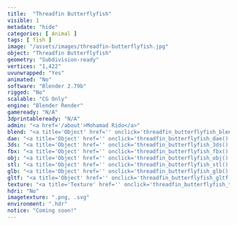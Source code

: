 ```yaml
---
title:  "Threadfin Butterflyfish"
visible: 1
metadate: "hide"
categories: [ Animal ]
tags: [ fish ]
image: "/assets/images/threadfin-butterflyfish.jpg"
object: "Threadfin Butterflyfish"
geometry: "Subdivision-ready"
vertices: "1,422"
uvunwrapped: "Yes"
animated: "No"
software: "Blender 2.79b"
rigged: "No"
scalable: "CG Only"
engine: "Blender Render"
gameready: "N/A"
3dprintableready: "N/A"
admin: "<a href='/about'>Mohamad Rido</a>"
blend: "<a title='Object' href='' onclick='threadfin_butterflyfish_blend()' >.zip 9.4 MB</a>"
dae: "<a title='Object' href='' onclick='threadfin_butterflyfish_dae()' >.zip 72.6 kB</a>"
3ds: "<a title='Object' href='' onclick='threadfin_butterflyfish_3ds()' >.zip 23.0 kB</a>"
fbx: "<a title='Object' href='' onclick='threadfin_butterflyfish_fbx()' >.zip 29.6 kB</a>"
obj: "<a title='Object' href='' onclick='threadfin_butterflyfish_obj()' >.zip 56.9 kB</a>"
stl: "<a title='Object' href='' onclick='threadfin_butterflyfish_stl()' >.zip 62.8 kB</a>"
glb: "<a title='Object' href='' onclick='threadfin_butterflyfish_glb()' >.zip 8.0 MB</a>"
gltf: "<a title='Object' href='' onclick='threadfin_butterflyfish_gltf()' >.zip 8.1 MB</a>"
texture: "<a title='Texture' href='' onclick='threadfin_butterflyfish_texture()' >.zip 16.5 MB</a>"
hdri: "No"
imagetexture: ".png, .svg"
environment: ".hdr"
notice: "Coming soon!"
---
```

